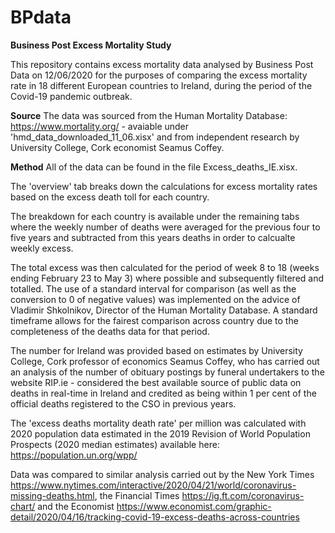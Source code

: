# BPdata
**Business Post Excess Mortality Study**

This repository contains excess mortality data analysed by Business Post Data on 12/06/2020 for the purposes of comparing the excess mortality rate in 18 different European countries to Ireland, during the period of the Covid-19 pandemic outbreak.

**Source**
The data was sourced from the Human Mortality Database: https://www.mortality.org/ - avaiable under 'hmd_data_downloaded_11_06.xisx' and from independent research by University College, Cork economist Seamus Coffey.

**Method**
All of the data can be found in the file Excess_deaths_IE.xisx.

The 'overview' tab breaks down the calculations for excess mortality rates based on the excess death toll for each country.

The breakdown for each country is available under the remaining tabs where the weekly number of deaths were averaged for the previous four to five years and subtracted from this years deaths in order to calcualte weekly excess. 

The total excess was then calculated for the period of week 8 to 18 (weeks ending February 23 to May 3) where possible and subsequently filtered and totalled. The use of a standard interval for comparison (as well as the conversion to 0 of negative values) was implemented on the advice of Vladimir Shkolnikov, Director of the Human Mortality Database. A standard timeframe allows for the fairest comparison across country due to the completeness of the deaths data for that period.

The number for Ireland was provided based on estimates by University College, Cork professor of economics Seamus Coffey, who has carried out an analysis of the number of obituary postings by funeral undertakers to the website RIP.ie - considered the best available source of public data on deaths in real-time in Ireland and credited as being within 1 per cent of the official deaths registered to the CSO in previous years.

The 'excess deaths mortality death rate' per million was calculated with 2020 population data estimated in the 2019 Revision of World Population Prospects (2020 median estimates) available here:
https://population.un.org/wpp/

Data was compared to similar analysis carried out by the New York Times https://www.nytimes.com/interactive/2020/04/21/world/coronavirus-missing-deaths.html, the Financial Times https://ig.ft.com/coronavirus-chart/ and the Economist https://www.economist.com/graphic-detail/2020/04/16/tracking-covid-19-excess-deaths-across-countries
